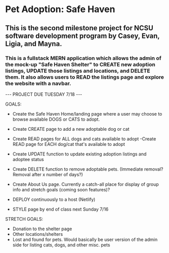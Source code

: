 # Pet Adoption: Safe Haven

## This is the second milestone project for NCSU software development program by Casey, Evan, Ligia, and Mayna.

### This is a fullstack MERN application which allows the admin of the mock-up "Safe Haven Shelter" to CREATE new adoption listings, UPDATE those listings and locations, and DELETE them. It also allows users to READ the listings page and explore the website with a navbar.

--- PROJECT DUE TUESDAY 7/18 ---

GOALS:

- Create the Safe Haven Home/landing page where a user may choose to browse available DOGS or CATS to adopt.
- Create CREATE page to add a new adoptable dog or cat

- Create READ pages for ALL dogs and cats available to adopt
  -Create READ page for EACH dog/cat that's available to adopt

- Create UPDATE function to update existing adoption listings and adoptee status

- Create DELETE function to remove adoptable pets. (Immediate removal? Removal after x number of days?)

- Create About Us page. Currently a catch-all place for display of group info and stretch goals (coming soon features)?

- DEPLOY continuously to a host (Netlify)
- STYLE page by end of class next Sunday 7/16

STRETCH GOALS:

- Donation to the shelter page
- Other locations/shelters
- Lost and found for pets. Would basically be user version of the admin side for listing cats, dogs, and other misc. pets

